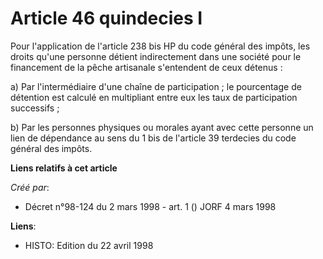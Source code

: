 # Article 46 quindecies I

Pour l'application de l'article 238 bis HP du code général des impôts, les droits qu'une personne détient indirectement dans
une société pour le financement de la pêche artisanale s'entendent de ceux détenus :

a) Par l'intermédiaire d'une chaîne de participation ; le pourcentage de détention est calculé en multipliant entre eux les
taux de participation successifs ;

b) Par les personnes physiques ou morales ayant avec cette personne un lien de dépendance au sens du 1 bis de l'article 39
terdecies du code général des impôts.

**Liens relatifs à cet article**

_Créé par_:

  - Décret n°98-124 du 2 mars 1998 - art. 1 () JORF 4 mars 1998

**Liens**:

  - HISTO: Edition du 22 avril 1998
